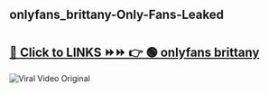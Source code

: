 
 ## onlyfans_brittany-Only-Fans-Leaked

# <h2><a href="https://clipsfans.com/onlyfans_brittany&ref=git">🔗 Click to LINKS ⏩⏩ 👉 🟢 onlyfans brittany </a></h2>

<a href="https://clipsfans.com/onlyfans_brittany&ref=git" rel="nofollow" data-target="animated-image.originalLink"><img src="https://i.ibb.co.com/xMMVF88/686577567.gif" alt="Viral Video Original" style="max-width: 100%; display: inline-block;" data-target="animated-image.originalImage"></a>

